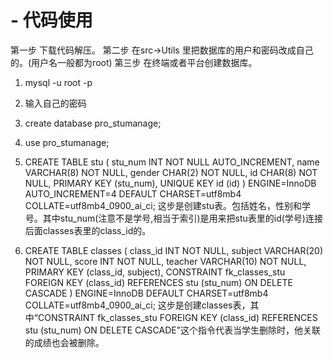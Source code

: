 # - 代码使用
第一步 下载代码解压。
第二步 在src->Utils 里把数据库的用户和密码改成自己的。(用户名一般都为root)
第三步 在终端或者平台创建数据库。
1. mysql -u root -p
2. 输入自己的密码
3. create database pro_stumanage;
4. use pro_stumanage;
5. CREATE TABLE stu (
    stu_num INT NOT NULL AUTO_INCREMENT,
    name VARCHAR(8) NOT NULL,
    gender CHAR(2) NOT NULL,
    id CHAR(8) NOT NULL,
    PRIMARY KEY (stu_num),
    UNIQUE KEY id (id)
) ENGINE=InnoDB AUTO_INCREMENT=4 DEFAULT CHARSET=utf8mb4 COLLATE=utf8mb4_0900_ai_ci;
   这步是创建stu表。包括姓名，性别和学号。其中stu_num(注意不是学号,相当于索引)是用来把stu表里的id(学号)连接后面classes表里的class_id的。
   
6. CREATE TABLE classes (
    class_id INT NOT NULL,
    subject VARCHAR(20) NOT NULL,
    score INT NOT NULL,
    teacher VARCHAR(10) NOT NULL,
    PRIMARY KEY (class_id, subject),
    CONSTRAINT fk_classes_stu FOREIGN KEY (class_id) REFERENCES stu (stu_num) ON DELETE CASCADE
) ENGINE=InnoDB DEFAULT CHARSET=utf8mb4 COLLATE=utf8mb4_0900_ai_ci;
  这步是创建classes表，其中“CONSTRAINT fk_classes_stu FOREIGN KEY (class_id) REFERENCES stu (stu_num) ON DELETE CASCADE”这个指令代表当学生删除时，他关联的成绩也会被删除。



